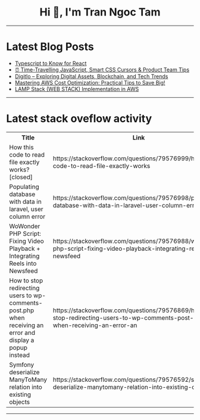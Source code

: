 <h1 align="center">Hi 👋, I'm Tran Ngoc Tam</h1>

---

# Latest Blog Posts 
<!-- BLOG-POST-LIST:START -->
- [Typescript to Know for React](https://dev.to/_ndeyefatoudiop/typescript-to-know-for-react-2p02)
- [⏰ Time-Travelling JavaScript, Smart CSS Cursors &amp; Product Team Tips](https://dev.to/adam/time-travelling-javascript-smart-css-cursors-product-team-tips-4no2)
- [Digitlo – Exploring Digital Assets, Blockchain, and Tech Trends](https://dev.to/mantasha_faheemuddin_8a32/digitlo-exploring-digital-assets-blockchain-and-tech-trends-56n7)
- [Mastering AWS Cost Optimization: Practical Tips to Save Big!](https://dev.to/aws-builders/mastering-aws-cost-optimization-practical-tips-to-save-big-3cao)
- [LAMP Stack &lpar;WEB STACK&rpar; Implementation in AWS](https://dev.to/uwadon1/lamp-stack-web-stack-implementation-in-aws-54h3)
<!-- BLOG-POST-LIST:END -->

---

# Latest stack oveflow activity
<table>
  <tr><th>Title</th><th>Link</th></tr>
  <!-- STACKOVERFLOW:START --><tr><td>How this code to read file exactly works? [closed]</td><td>https://stackoverflow.com/questions/79576999/how-this-code-to-read-file-exactly-works</td></tr><tr><td>Populating database with data in laravel, user column error</td><td>https://stackoverflow.com/questions/79576998/populating-database-with-data-in-laravel-user-column-error</td></tr><tr><td>WoWonder PHP Script: Fixing Video Playback + Integrating Reels into Newsfeed</td><td>https://stackoverflow.com/questions/79576988/wowonder-php-script-fixing-video-playback-integrating-reels-into-newsfeed</td></tr><tr><td>How to stop redirecting users to wp-comments-post.php when receiving an error and display a popup instead</td><td>https://stackoverflow.com/questions/79576869/how-to-stop-redirecting-users-to-wp-comments-post-php-when-receiving-an-error-an</td></tr><tr><td>Symfony deserialize ManyToMany relation into existing objects</td><td>https://stackoverflow.com/questions/79576592/symfony-deserialize-manytomany-relation-into-existing-objects</td></tr><!-- STACKOVERFLOW:END -->
</table>

---


